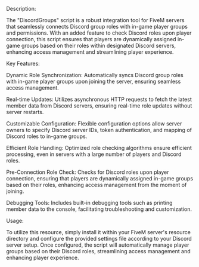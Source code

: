 Description:

The "DiscordGroups" script is a robust integration tool for FiveM servers that seamlessly connects Discord group roles with in-game player groups and permissions. With an added feature to check Discord roles upon player connection, this script ensures that players are dynamically assigned in-game groups based on their roles within designated Discord servers, enhancing access management and streamlining player experience.

Key Features:

Dynamic Role Synchronization: Automatically syncs Discord group roles with in-game player groups upon joining the server, ensuring seamless access management.

Real-time Updates: Utilizes asynchronous HTTP requests to fetch the latest member data from Discord servers, ensuring real-time role updates without server restarts.

Customizable Configuration: Flexible configuration options allow server owners to specify Discord server IDs, token authentication, and mapping of Discord roles to in-game groups.

Efficient Role Handling: Optimized role checking algorithms ensure efficient processing, even in servers with a large number of players and Discord roles.

Pre-Connection Role Check: Checks for Discord roles upon player connection, ensuring that players are dynamically assigned in-game groups based on their roles, enhancing access management from the moment of joining.

Debugging Tools: Includes built-in debugging tools such as printing member data to the console, facilitating troubleshooting and customization.

Usage:

To utilize this resource, simply install it within your FiveM server's resource directory and configure the provided settings file according to your Discord server setup. Once configured, the script will automatically manage player groups based on their Discord roles, streamlining access management and enhancing player experience.

